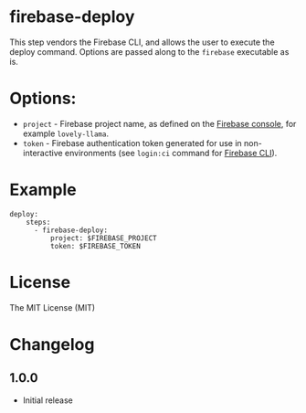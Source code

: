 # firebase-deploy

This step vendors the Firebase CLI, and allows the user to execute the
deploy command. Options are passed along to the `firebase` executable as is.

# Options:

* `project` - Firebase project name, as defined on the [Firebase console](https://console.firebase.google.com/), for example `lovely-llama`.
* `token` - Firebase authentication token generated for use in non-interactive environments (see `login:ci` command for [Firebase CLI](https://firebase.google.com/docs/cli/)).

# Example

```
deploy:
    steps:
      - firebase-deploy:
          project: $FIREBASE_PROJECT
          token: $FIREBASE_TOKEN
```

# License

The MIT License (MIT)

# Changelog

## 1.0.0

- Initial release
